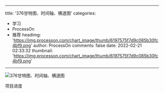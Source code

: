 
---
title: '376甘特图、时间轴、横道图'
categories: 
 - 学习
 - ProcessOn
 - 推荐
headimg: 'https://img.processon.com/chart_image/thumb/6197575f7d9c085b30fc4bf9.png'
author: ProcessOn
comments: false
date: 2022-02-21 02:33:32
thumbnail: 'https://img.processon.com/chart_image/thumb/6197575f7d9c085b30fc4bf9.png'
---

<div>   
<img class="thumb" alt="376甘特图、时间轴、横道图" src="https://img.processon.com/chart_image/thumb/6197575f7d9c085b30fc4bf9.png" referrerpolicy="no-referrer">
<p>项目进度</p>  
</div>
            